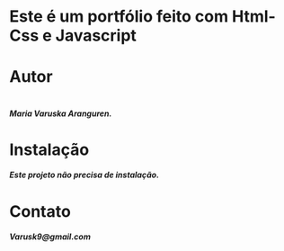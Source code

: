 
<h1>Este é um portfólio feito com Html-Css e Javascript </h1>


<h1>Autor<h1>
<h5>Maria Varuska Aranguren.</h5>

<h1>Instalação</h1>
<h5>Este projeto não precisa de instalação.</h5>

<h1>Contato </h1>
<h5>Varusk9@gmail.com</h5>
